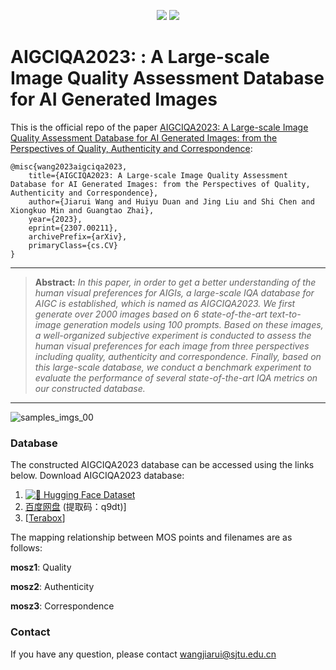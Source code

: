 
<div align="center">
  
<a href="https://arxiv.org/abs/2307.00211"><img src="https://img.shields.io/badge/Arxiv-2307:002115-red"></a>
<a href="https://huggingface.co/datasets/IntMeGroup/AIGCIQA2023/tree/main"><img src="https://img.shields.io/badge/Dataset-Download-red?logo=googlechrome&logoColor=red"></a>
</div>
<div>

  <h1> AIGCIQA2023: : A Large-scale Image Quality Assessment Database for AI
  Generated Images</h1> 
</div>



This is the official repo of the paper [AIGCIQA2023: A Large-scale Image Quality Assessment Database for AI
  Generated Images: from the Perspectives of Quality, Authenticity and
  Correspondence](http://arxiv.org/abs/2307.00211):
  ```
@misc{wang2023aigciqa2023,
      title={AIGCIQA2023: A Large-scale Image Quality Assessment Database for AI Generated Images: from the Perspectives of Quality, Authenticity and Correspondence}, 
      author={Jiarui Wang and Huiyu Duan and Jing Liu and Shi Chen and Xiongkuo Min and Guangtao Zhai},
      year={2023},
      eprint={2307.00211},
      archivePrefix={arXiv},
      primaryClass={cs.CV}
}
```
<hr />

> **Abstract:** *In this paper, in order to get a better understanding of the human visual
preferences for AIGIs, a large-scale IQA database for AIGC is established,
which is named as AIGCIQA2023. We first generate over 2000 images based on 6
state-of-the-art text-to-image generation models using 100 prompts.
  Based on these images, a well-organized subjective experiment is conducted to
assess the human visual preferences for each image from three perspectives
including quality, authenticity and correspondence.
  Finally, based on this large-scale database, we conduct a benchmark
experiment to evaluate the performance of several state-of-the-art IQA metrics
on our constructed database.* 
<hr />

![samples_imgs_00](https://github.com/wangjiarui153/AIGCIQA2023/assets/104545370/ab434e91-a766-4de4-babd-1d8fe5cb70c0)
### Database
The constructed AIGCIQA2023 database can be accessed using the links below.
Download AIGCIQA2023 database:
1. [![🤗 Hugging Face Dataset](https://img.shields.io/badge/%F0%9F%A4%97%20Hugging%20Face-Dataset-green)](https://huggingface.co/datasets/IntMeGroup/AIGCIQA2023/tree/main)
2. [百度网盘](https://pan.baidu.com/s/1v85j6hKJcRcHm74FDTEosA) (提取码：q9dt)]
3. [[Terabox](https://terabox.com/s/1DtV-A9XiuQQDvVPXn6rYvg)]

The mapping relationship between MOS points and filenames are as follows:

**mosz1**: Quality

**mosz2**: Authenticity

**mosz3**: Correspondence

### Contact
If you have any question, please contact wangjiarui@sjtu.edu.cn
